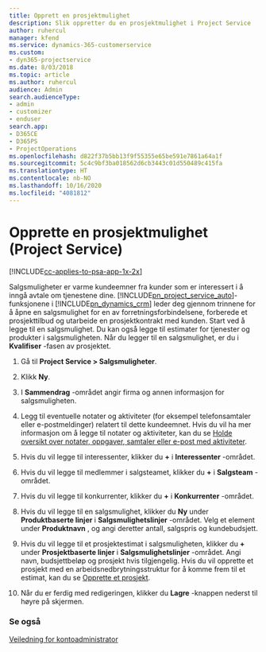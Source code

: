 ```yaml
---
title: Opprett en prosjektmulighet
description: Slik oppretter du en prosjektmulighet i Project Service
author: ruhercul
manager: kfend
ms.service: dynamics-365-customerservice
ms.custom:
- dyn365-projectservice
ms.date: 8/03/2018
ms.topic: article
ms.author: ruhercul
audience: Admin
search.audienceType:
- admin
- customizer
- enduser
search.app:
- D365CE
- D365PS
- ProjectOperations
ms.openlocfilehash: d822f37b5bb13f9f55355e65be591e7861a64a1f
ms.sourcegitcommit: 5c4c9bf3ba018562d6cb3443c01d550489c415fa
ms.translationtype: HT
ms.contentlocale: nb-NO
ms.lasthandoff: 10/16/2020
ms.locfileid: "4081812"
---
```

# <a name="create-a-project-opportunity-project-service"></a>Opprette en prosjektmulighet (Project Service)

[!INCLUDE[cc-applies-to-psa-app-1x-2x](../includes/cc-applies-to-psa-app-1x-2x.md)]

Salgsmuligheter er varme kundeemner fra kunder som er interessert i å inngå avtale om tjenestene dine. [!INCLUDE[pn_project_service_auto](../includes/pn-project-service-auto.md)]-funksjonene i [!INCLUDE[pn_dynamics_crm](../includes/pn-dynamics-crm.md)] leder deg gjennom trinnene for å åpne en salgsmulighet for en av forretningsforbindelsene, forberede et prosjekttilbud og utarbeide en prosjektkontrakt med kunden. Start ved å legge til en salgsmulighet. Du kan også legge til estimater for tjenester og produkter i salgsmuligheten. Når du legger til en salgsmulighet, er du i **Kvalifiser** -fasen av prosjektet.  
  
1.  Gå til **Project Service > Salgsmuligheter**.  
  
2.  Klikk **Ny**.  
  
3.  I **Sammendrag** -området angir firma og annen informasjon for salgsmuligheten.  
  
4.  Legg til eventuelle notater og aktiviteter (for eksempel telefonsamtaler eller e-postmeldinger) relatert til dette kundeemnet. Hvis du vil ha mer informasjon om å legge til notater og aktiviteter, kan du se [Holde oversikt over notater, oppgaver, samtaler eller e-post med aktiviteter](https://docs.microsoft.com/dynamics365/customerengagement/on-premises/basics/work-with-activities).  
  
5.  Hvis du vil legge til interessenter, klikker du **+** i **Interessenter** -området.  
  
6.  Hvis du vil legge til medlemmer i salgsteamet, klikker du **+** i **Salgsteam** -området.  
  
7.  Hvis du vil legge til konkurrenter, klikker du **+** i **Konkurrenter** -området.  
  
8.  Hvis du vil legge til en salgsmulighet, klikker du **Ny** under **Produktbaserte linjer** i **Salgsmulighetslinjer** -området. Velg et element under **Produktnavn** , og angi deretter antall, salgspris og kundebudsjett.  
  
9. Hvis du vil legge til et prosjektestimat i salgsmuligheten, klikker du **+** under **Prosjektbaserte linjer** i **Salgsmulighetslinjer** -området. Angi navn, budsjettbeløp og prosjekt hvis tilgjengelig. Hvis du vil opprette et prosjekt med en arbeidsnedbrytningsstruktur for å komme frem til et estimat, kan du se [Opprette et prosjekt](../psa/create-project.md).  
  
10. Når du er ferdig med redigeringen, klikker du **Lagre** -knappen nederst til høyre på skjermen.  
  
### <a name="see-also"></a>Se også  
 [Veiledning for kontoadministrator](../psa/account-manager-guide.md)

